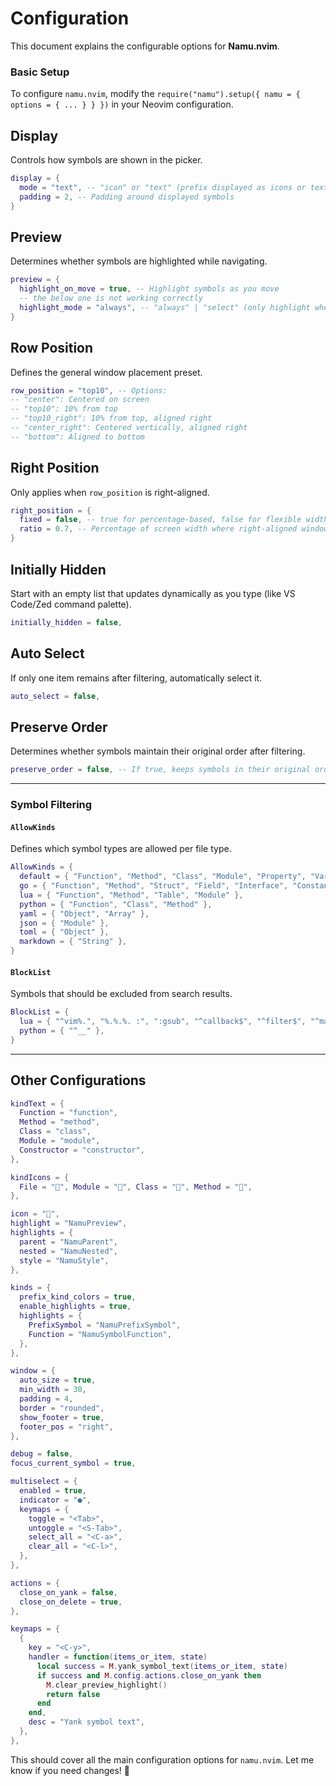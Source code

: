 # Configuration

This document explains the configurable options for **Namu.nvim**.

### Basic Setup

To configure `namu.nvim`, modify the `require("namu").setup({ namu = { options = { ... } } })` in your Neovim configuration.

## Display
Controls how symbols are shown in the picker.

```lua
display = {
  mode = "text", -- "icon" or "text" (prefix displayed as icons or text)
  padding = 2, -- Padding around displayed symbols
}
```

## Preview
Determines whether symbols are highlighted while navigating.

```lua
preview = {
  highlight_on_move = true, -- Highlight symbols as you move
  -- the below one is not working correctly
  highlight_mode = "always", -- "always" | "select" (only highlight when selecting)
}
```

## Row Position
Defines the general window placement preset.

```lua
row_position = "top10", -- Options:
-- "center": Centered on screen
-- "top10": 10% from top
-- "top10_right": 10% from top, aligned right
-- "center_right": Centered vertically, aligned right
-- "bottom": Aligned to bottom
```

## Right Position
Only applies when `row_position` is right-aligned.

```lua
right_position = {
  fixed = false, -- true for percentage-based, false for flexible width
  ratio = 0.7, -- Percentage of screen width where right-aligned windows start
}
```

## Initially Hidden
Start with an empty list that updates dynamically as you type (like VS Code/Zed command palette).

```lua
initially_hidden = false,
```

## Auto Select
If only one item remains after filtering, automatically select it.

```lua
auto_select = false,
```

## Preserve Order
Determines whether symbols maintain their original order after filtering.

```lua
preserve_order = false, -- If true, keeps symbols in their original order
```

---

### Symbol Filtering

#### `AllowKinds`
Defines which symbol types are allowed per file type.
```lua
AllowKinds = {
  default = { "Function", "Method", "Class", "Module", "Property", "Variable" },
  go = { "Function", "Method", "Struct", "Field", "Interface", "Constant", "Property" },
  lua = { "Function", "Method", "Table", "Module" },
  python = { "Function", "Class", "Method" },
  yaml = { "Object", "Array" },
  json = { "Module" },
  toml = { "Object" },
  markdown = { "String" },
}
```

#### `BlockList`
Symbols that should be excluded from search results.
```lua
BlockList = {
  lua = { "^vim%.", "%.%.%. :", ":gsub", "^callback$", "^filter$", "^map$" },
  python = { "^__" },
}
```

---

## Other Configurations

```lua
kindText = {
  Function = "function",
  Method = "method",
  Class = "class",
  Module = "module",
  Constructor = "constructor",
},

kindIcons = {
  File = "󰈙", Module = "󰏗", Class = "󰌗", Method = "󰆧",
},

icon = "󱠦",
highlight = "NamuPreview",
highlights = {
  parent = "NamuParent",
  nested = "NamuNested",
  style = "NamuStyle",
},

kinds = {
  prefix_kind_colors = true,
  enable_highlights = true,
  highlights = {
    PrefixSymbol = "NamuPrefixSymbol",
    Function = "NamuSymbolFunction",
  },
},

window = {
  auto_size = true,
  min_width = 30,
  padding = 4,
  border = "rounded",
  show_footer = true,
  footer_pos = "right",
},

debug = false,
focus_current_symbol = true,

multiselect = {
  enabled = true,
  indicator = "●",
  keymaps = {
    toggle = "<Tab>",
    untoggle = "<S-Tab>",
    select_all = "<C-a>",
    clear_all = "<C-l>",
  },
},

actions = {
  close_on_yank = false,
  close_on_delete = true,
},

keymaps = {
  {
    key = "<C-y>",
    handler = function(items_or_item, state)
      local success = M.yank_symbol_text(items_or_item, state)
      if success and M.config.actions.close_on_yank then
        M.clear_preview_highlight()
        return false
      end
    end,
    desc = "Yank symbol text",
  },
},
```


This should cover all the main configuration options for `namu.nvim`. Let me know if you need changes! 🚀

